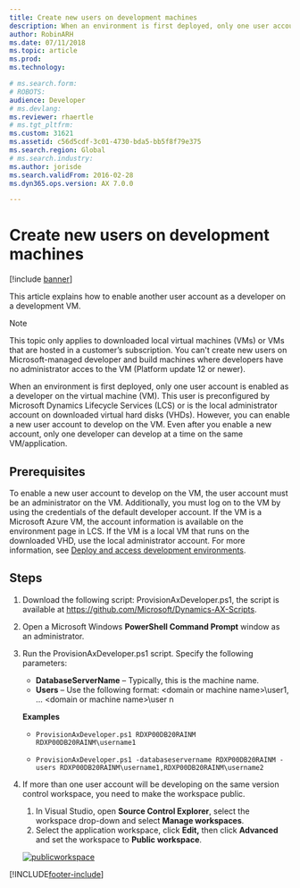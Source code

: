 ```yaml
---
title: Create new users on development machines
description: When an environment is first deployed, only one user account is enabled as a developer. This article explains how to enable another user account.
author: RobinARH
ms.date: 07/11/2018
ms.topic: article
ms.prod: 
ms.technology: 

# ms.search.form: 
# ROBOTS: 
audience: Developer
# ms.devlang: 
ms.reviewer: rhaertle
# ms.tgt_pltfrm: 
ms.custom: 31621
ms.assetid: c56d5cdf-3c01-4730-bda5-bb5f8f79e375
ms.search.region: Global
# ms.search.industry: 
ms.author: jorisde
ms.search.validFrom: 2016-02-28
ms.dyn365.ops.version: AX 7.0.0

---
```


# Create new users on development machines

[!include [banner](../includes/banner.md)]

This article explains how to enable another user account as a developer on a development VM.

> [!NOTE]
> This topic only applies to downloaded local virtual machines (VMs) or VMs that are hosted in a customer’s subscription. You can't create new users on Microsoft-managed developer and build machines where developers have no administrator acces to the VM (Platform update 12 or newer).

When an environment is first deployed, only one user account is enabled as a developer on the virtual machine (VM). This user is preconfigured by Microsoft Dynamics Lifecycle Services (LCS) or is the local administrator account on downloaded virtual hard disks (VHDs). However, you can enable a new user account to develop on the VM. Even after you enable a new account, only one developer can develop at a time on the same VM/application.


## Prerequisites
To enable a new user account to develop on the VM, the user account must be an administrator on the VM. Additionally, you must log on to the VM by using the credentials of the default developer account. If the VM is a Microsoft Azure VM, the account information is available on the environment page in LCS. If the VM is a local VM that runs on the downloaded VHD, use the local administrator account. For more information, see [Deploy and access development environments](../dev-tools/access-instances.md).

## Steps
1.  Download the following script: ProvisionAxDeveloper.ps1, the script is available at <https://github.com/Microsoft/Dynamics-AX-Scripts>.
2.  Open a Microsoft Windows **PowerShell Command Prompt** window as an administrator.
3.  Run the ProvisionAxDeveloper.ps1 script. Specify the following parameters:

    -   **DatabaseServerName** – Typically, this is the machine name.
    -   **Users** – Use the following format: &lt;domain or machine name&gt;\\user1, … &lt;domain or machine name&gt;\\user n

    **Examples**

    -  `ProvisionAxDeveloper.ps1 RDXP00DB20RAINM RDXP00DB20RAINM\username1`

    -  `ProvisionAxDeveloper.ps1 -databaseservername RDXP00DB20RAINM -users RDXP00DB20RAINM\username1,RDXP00DB20RAINM\username2`

4.  If more than one user account will be developing on the same version control workspace, you need to make the workspace public.
    1.  In Visual Studio, open **Source Control Explorer**, select the workspace drop-down and select **Manage workspaces**.
    2.  Select the application workspace, click **Edit,** then click **Advanced** and set the workspace to **Public workspace**.
    
    [![publicworkspace](./media/publicworkspace.png)](./media/publicworkspace.png)







[!INCLUDE[footer-include](../../../includes/footer-banner.md)]